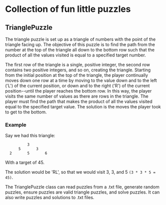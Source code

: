 # Collection of fun little puzzles

## TrianglePuzzle
The triangle puzzle is set up as a triangle of numbers with the point of the triangle facing up. The objective of this puzzle is to find the path from the number at the top of the triangle all down to the bottom row such that the product of all the values visited is equal to a specified target number.

The first row of the triangle is a single, positive integer, the second row contains two positive integers, and so on, creating the triangle. Starting from the initial position at the top of the triangle, the player continually moves down one row at a time by moving to the value down and to the left ('L') of the current position, or down and to the right ('R') of the current position--until the player reaches the bottom row. In this way, the player visits the same number of values as there are rows in the triangle. The player must find the path that makes the product of all the values visited equal to the specified target value. The solution is the moves the player took to get to the bottom.

### Example
Say we had this triangle:
```
          3
      5       3
  2       5       6
```

With a target of 45.

The solution would be 'RL', so that we would visit 3, 3, and 5 `(3 * 3 * 5 = 45)`.

The TrianglePuzzle class can read puzzles from a .txt file, generate random puzzles, ensure puzzles are valid triangle puzzles, and solve puzzles. It can also write puzzles and solutions to .txt files.
